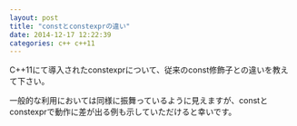 ```yaml
---
layout: post
title: "constとconstexprの違い"
date: 2014-12-17 12:22:39
categories: c++ c++11
---
```

<p>C++11にて導入されたconstexprについて、従来のconst修飾子との違いを教えて下さい。</p>

<p>一般的な利用においては同様に振舞っているように見えますが、constとconstexprで動作に差が出る例も示していただけると幸いです。</p>

